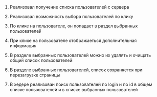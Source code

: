 1. Реализовал получение списка пользователей с сервера 

2. Реализовал возможность выбора пользователей по клику

3. По клике на пользователе, он попадает в раздел выбранных пользователей

4. При клике на пользователе отображаеться дополнительная информация

5. В разделе выбранных пользователей можно их удалять и очищать общий список пользователей

6. В разделе выбранных пользователей, список сохраняется при перезагрузке страницы

7. В хедере реализован поиск пользователей по login и по id в общем списке пользователей и в списке выбранных пользователей


